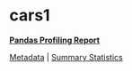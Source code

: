 # cars1

[**Pandas Profiling Report**](../docs_sources/profile/cars1.html)

[Metadata](metadata.yaml) | [Summary Statistics](summary_stats.csv)

